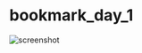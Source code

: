 # bookmark_day_1

![screenshot]('https://previews.dropbox.com/p/thumb/AAj6XPaoddih8jlAoEVIeNeW3H0ZGZADAvc20Gf6JG1J09HjVhKvy2UOqkIUHiqu7q51J_vZHEc8beXMCSDGHpIYKbcmTb0qiue-VGVFATS3g1uCQ7NAZTa8zqCmjOXyC1gaN2svNnF37sPbh4f97nh86zSguCnfZhQ9mrLccV2FyFn0QNpSjpZYviQ0ZUdtBzhYnu1gf3HOwMRfWOZfhysqDrHz3lCn_xAjNbl5VMWEzbtLTNq5LUppJ-7r8Fg5GMUlOkte26UiH0L6NtTXuTbF3ZJRZvxJr_2uByb-kLqCOneHV3Fk9hR1f0gx0yWNL5mlypPM4asP1B4TRwq8VsTz/p.png?fv_content=true&size_mode=5')
